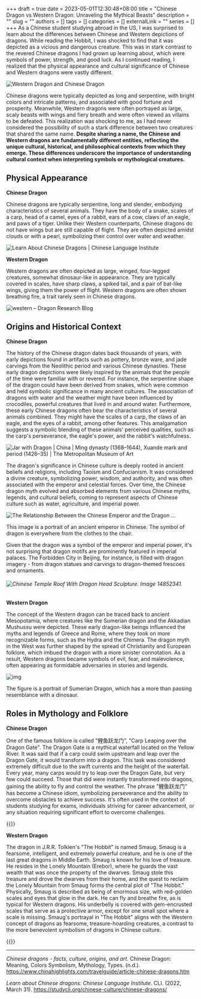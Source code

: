 +++
draft = true
date = 2023-05-01T12:30:48+08:00
title = "Chinese Dragon vs Western Dragon: Unraveling the Mythical Beasts"
description = ""
slug = ""
authors = []
tags = []
categories = []
externalLink = ""
series = []
+++
As a Chinese student studying abroad in the US, I was surprised to learn about the differences between Chinese and Western depictions of dragons. While reading the Hobbit, I was shocked to find that it was depicted as a vicious and dangerous creature. This was in stark contrast to the revered Chinese dragons I had grown up learning about, which were symbols of power, strength, and good luck. As I continued reading, I realized that the physical appearance and cultural significance of Chinese and Western dragons were vastly different. 

![Western Dragon and Chinese Dragon](https://raw.githubusercontent.com/baboonSTW/Blog-img/main/202305010053237.jpeg)

Chinese dragons were typically depicted as long and serpentine, with bright colors and intricate patterns, and associated with good fortune and prosperity. Meanwhile, Western dragons were often portrayed as large, scaly beasts with wings and fiery breath and were often viewed as villains to be defeated. This realization was shocking to me, as I had never considered the possibility of such a stark difference between two creatures that shared the same name. **Despite sharing a name, the Chinese and Western dragons are fundamentally different entities, reflecting the unique cultural, historical, and philosophical contexts from which they emerge. These differences underscore the importance of understanding cultural context when interpreting symbols or mythological creatures.** 

## Physical Appearance

**Chinese Dragon**

Chinese dragons are typically serpentine, long and slender, embodying characteristics of several animals. They have the body of a snake, scales of a carp, head of a camel, eyes of a rabbit, ears of a cow, claws of an eagle, and paws of a tiger. Unlike their Western counterparts, Chinese dragons do not have wings but are still capable of flight. They are often depicted amidst clouds or with a pearl, symbolizing their control over water and weather.

![Learn About Chinese Dragons | Chinese Language Institute](https://raw.githubusercontent.com/baboonSTW/Blog-img/main/202305111144202.png)

**Western Dragon**

Western dragons are often depicted as large, winged, four-legged creatures, somewhat dinosaur-like in appearance. They are typically covered in scales, have sharp claws, a spiked tail, and a pair of bat-like wings, giving them the power of flight. Western dragons are often shown breathing fire, a trait rarely seen in Chinese dragons.

![western – Dragon Research Blog](https://raw.githubusercontent.com/baboonSTW/Blog-img/main/202305111145922.jpeg)

## Origins and Historical Context

**Chinese Dragon**

The history of the Chinese dragon dates back thousands of years, with early depictions found in artifacts such as pottery, bronze ware, and jade carvings from the Neolithic period and various Chinese dynasties. These early dragon depictions were likely inspired by the animals that the people of the time were familiar with or revered. For instance, the serpentine shape of the dragon could have been derived from snakes, which were common and held symbolic significance in many ancient cultures. The association of dragons with water and the weather might have been influenced by crocodiles, powerful creatures that lived in and around water. Furthermore, these early Chinese dragons often bear the characteristics of several animals combined. They might have the scales of a carp, the claws of an eagle, and the eyes of a rabbit, among other features. This amalgamation suggests a symbolic blending of these animals' perceived qualities, such as the carp's perseverance, the eagle's power, and the rabbit's watchfulness.

![Jar with Dragon | China | Ming dynasty (1368–1644), Xuande mark and period  (1426–35) | The Metropolitan Museum of Art](https://raw.githubusercontent.com/baboonSTW/Blog-img/main/202305111200046.jpeg)

The dragon's significance in Chinese culture is deeply rooted in ancient beliefs and religions, including Taoism and Confucianism. It was considered a divine creature, symbolizing power, wisdom, and authority, and was often associated with the emperor and celestial forces. Over time, the Chinese dragon myth evolved and absorbed elements from various Chinese myths, legends, and cultural beliefs, coming to represent aspects of Chinese culture such as water, agriculture, and imperial power.

![The Relationship Between the Chinese Emperor and the Dragon ...](https://raw.githubusercontent.com/baboonSTW/Blog-img/main/202305010101889.jpeg)

This image is a portrait of an ancient emperor in Chinese. The symbol of dragon is everywhere from the clothes to the chair. 

Given that the dragon was a symbol of the emperor and imperial power, it's not surprising that dragon motifs are prominently featured in imperial palaces. The Forbidden City in Beijing, for instance, is filled with dragon imagery - from dragon statues and carvings to dragon-themed frescoes and ornaments.

###### ![Chinese Temple Roof With Dragon Head Sculpture. Image 14852341.](https://raw.githubusercontent.com/baboonSTW/Blog-img/main/202305111216593.jpeg)

**Western Dragon**

The concept of the Western dragon can be traced back to ancient Mesopotamia, where creatures like the Sumerian dragon and the Akkadian Mushussu were depicted. These early dragon-like beings influenced the myths and legends of Greece and Rome, where they took on more recognizable forms, such as the Hydra and the Chimera. The dragon myth in the West was further shaped by the spread of Christianity and European folklore, which imbued the dragon with a more sinister connotation. As a result, Western dragons became symbols of evil, fear, and malevolence, often appearing as formidable adversaries in stories and legends.

![img](https://raw.githubusercontent.com/baboonSTW/Blog-img/main/202305010106216.jpeg)

The figure is a portrait of Sumerian Dragon, which has a more than passing resemblance with a dinosaur. 

## Roles in Mythology and Folklore

**Chinese Dragon**

One of the famous folklore is called "鲤鱼跃龙门", "Carp Leaping over the Dragon Gate". The Dragon Gate is a mythical waterfall located on the Yellow River. It was said that if a carp could swim upstream and leap over the Dragon Gate, it would transform into a dragon. This task was considered extremely difficult due to the swift currents and the height of the waterfall. Every year, many carps would try to leap over the Dragon Gate, but very few could succeed. Those that did were instantly transformed into dragons, gaining the ability to fly and control the weather. The phrase "鲤鱼跃龙门" has become a Chinese idiom, symbolizing perseverance and the ability to overcome obstacles to achieve success. It's often used in the context of students studying for exams, individuals striving for career advancement, or any situation requiring significant effort to overcome challenges.

{{<youtube QVifBgyq0zs>}}



**Western Dragon**

The dragon in J.R.R. Tolkien's "The Hobbit" is named Smaug. Smaug is a fearsome, intelligent, and extremely powerful creature, and he is one of the last great dragons in Middle Earth. Smaug is known for his love of treasure. He resides in the Lonely Mountain (Erebor), where he guards the vast wealth that was once the property of the dwarves. Smaug stole this treasure and drove the dwarves from their home, and the quest to reclaim the Lonely Mountain from Smaug forms the central plot of "The Hobbit." Physically, Smaug is described as being of enormous size, with red-golden scales and eyes that glow in the dark. He can fly and breathe fire, as is typical for Western dragons. His underbelly is covered with gem-encrusted scales that serve as a protective armor, except for one small spot where a scale is missing. Smaug's portrayal in "The Hobbit" aligns with the Western concept of dragons as fearsome, treasure-hoarding creatures, a contrast to the more benevolent symbolism of dragons in Chinese culture.

{{<youtube sBN1E0VmP1M>}}

---

*Chinese dragons - facts, culture, origins, and art*. Chinese Dragon: Meaning, Colors Symbolism, Mythology, Types. (n.d.). https://www.chinahighlights.com/travelguide/article-chinese-dragons.htm 

*Learn about Chinese dragons: Chinese Language Institute*. CLI. (2022, March 31). https://studycli.org/chinese-culture/chinese-dragons/ 

